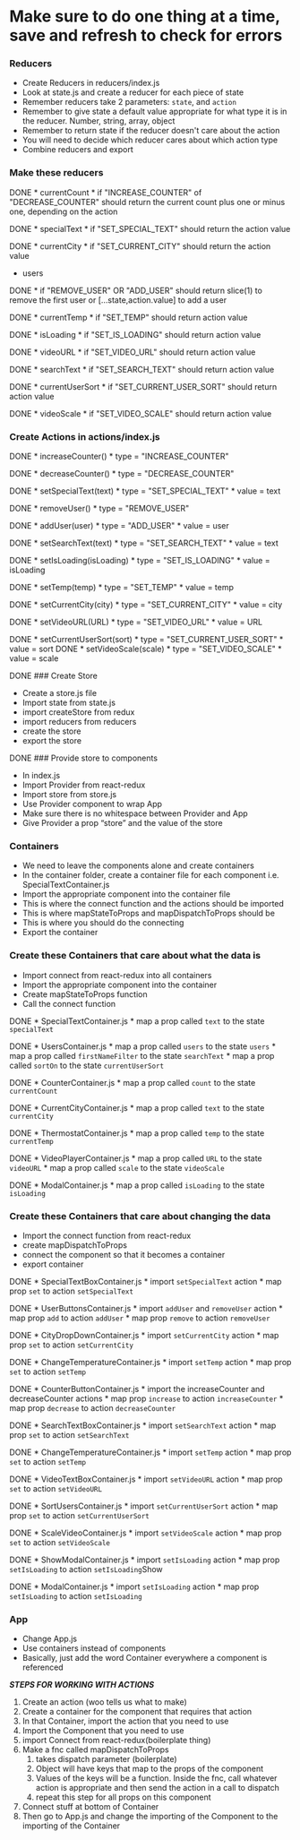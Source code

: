# Make sure to do one thing at a time, save and refresh to check for errors

###  Reducers
  * Create Reducers in reducers/index.js
  * Look at state.js and create a reducer for each piece of state
  * Remember reducers take 2 parameters: `state`, and `action`
  * Remember to give state a default value appropriate for what type it is in the reducer. Number, string, array, object
  * Remember to return state if the reducer doesn't care about the action
  * You will need to decide which reducer cares about which action type
  * Combine reducers and export

### Make these reducers
 DONE  * currentCount
    * if "INCREASE_COUNTER" of "DECREASE_COUNTER" should return the current count plus one or minus one, depending on the action

  DONE * specialText
    * if "SET_SPECIAL_TEXT" should return the action value
  
  DONE * currentCity
    * if "SET_CURRENT_CITY" should return the action value
  * users
  
  DONE  * if "REMOVE_USER" OR "ADD_USER" should return slice(1) to remove the first user or [...state,action.value] to add a user
  
  DONE * currentTemp
    * if "SET_TEMP" should return action value
 
 DONE  * isLoading
    * if "SET_IS_LOADING" should return action value  
 
 DONE * videoURL
    * if "SET_VIDEO_URL" should return action value
 
DONE  * searchText
    * if "SET_SEARCH_TEXT" should return action value

DONE  * currentUserSort
    * if "SET_CURRENT_USER_SORT" should return action value

 DONE * videoScale
    * if "SET_VIDEO_SCALE" should return action value

### Create Actions in actions/index.js
 DONE * increaseCounter()
    * type = "INCREASE_COUNTER"

 DONE * decreaseCounter()
    * type = "DECREASE_COUNTER"
    
 DONE * setSpecialText(text)
    * type = "SET_SPECIAL_TEXT"
    * value = text

 DONE * removeUser()
    * type = "REMOVE_USER"

 DONE * addUser(user)
    * type = "ADD_USER"
    * value = user

 DONE  * setSearchText(text)
    * type = "SET_SEARCH_TEXT"
    * value = text

 DONE  * setIsLoading(isLoading)
    * type = "SET_IS_LOADING"
    * value = isLoading

 DONE  * setTemp(temp)
    * type = "SET_TEMP"
    * value = temp

 DONE  * setCurrentCity(city)
    * type = "SET_CURRENT_CITY"
    * value = city

DONE  * setVideoURL(URL)
    * type = "SET_VIDEO_URL"
    * value = URL

DONE  * setCurrentUserSort(sort)
    * type = "SET_CURRENT_USER_SORT"
    * value = sort
DONE   * setVideoScale(scale)
    * type = "SET_VIDEO_SCALE"
    * value = scale

DONE ### Create Store
  * Create a store.js file
  * Import state from state.js
  * import createStore from redux
  * import reducers from reducers
  * create the store
  * export the store

DONE ### Provide store to components
  * In index.js
  * Import Provider from react-redux
  * Import store from store.js
  * Use Provider component to wrap App
  * Make sure there is no whitespace between Provider and App
  * Give Provider a prop “store” and the value of the store


### Containers
  * We need to leave the components alone and create containers
  * In the container folder, create a container file for each component i.e. SpecialTextContainer.js
  * Import the appropriate component into the container file
  * This is where the connect function and the actions should be imported
  * This is where mapStateToProps and mapDispatchToProps should be
  * This is where you should do the connecting
  * Export the container



### Create these Containers that care about what the data is
  * Import connect from react-redux into all containers
  * Import the appropriate component into the container
  * Create mapStateToProps function 
  * Call the connect function

  DONE * SpecialTextContainer.js
    * map a prop called `text` to the state `specialText`

  DONE * UsersContainer.js
    * map a prop called `users` to the state `users`
    * map a prop called `firstNameFilter` to the state `searchText`
    * map a prop called `sortOn` to the state `currentUserSort`

  DONE * CounterContainer.js
    * map a prop called `count` to the state `currentCount`

  DONE * CurrentCityContainer.js
    * map a prop called `text` to the state `currentCity`

  DONE * ThermostatContainer.js
    * map a prop called `temp` to the state `currentTemp`

  DONE * VideoPlayerContainer.js
    * map a prop called `URL` to the state `videoURL`
    * map a prop called `scale` to the state `videoScale`

  DONE * ModalContainer.js
    * map a prop called `isLoading` to the state `isLoading`

### Create these Containers that care about changing the data
  * Import the connect function from react-redux
  * create mapDispatchToProps
  * connect the component so that it becomes a container
  * export container

DONE * SpecialTextBoxContainer.js
    * import `setSpecialText` action
    * map prop `set` to action `setSpecialText`

DONE  * UserButtonsContainer.js
    * import `addUser` and `removeUser` action
    * map prop `add` to action `addUser`
    * map prop `remove` to action `removeUser`

DONE  * CityDropDownContainer.js
    * import `setCurrentCity` action
    * map prop `set` to action `setCurrentCity`

DONE  * ChangeTemperatureContainer.js
    * import `setTemp` action
    * map prop `set` to action `setTemp`

DONE  * CounterButtonContainer.js
    * import the increaseCounter and decreaseCounter actions
    * map prop `increase` to action `increaseCounter`
    * map prop `decrease` to action `decreaseCounter`

DONE  * SearchTextBoxContainer.js
    * import `setSearchText` action
    * map prop `set` to action `setSearchText`

DONE  * ChangeTemperatureContainer.js
    * import `setTemp` action
    * map prop `set` to action `setTemp`

DONE  * VideoTextBoxContainer.js
    * import `setVideoURL` action
    * map prop `set` to action `setVideoURL`
    
DONE  * SortUsersContainer.js
    * import `setCurrentUserSort` action
    * map prop `set` to action `setCurrentUserSort`

DONE * ScaleVideoContainer.js
    * import `setVideoScale` action
    * map prop `set` to action `setVideoScale`

DONE  * ShowModalContainer.js
    * import `setIsLoading` action
    * map prop `setIsLoading` to action `setIsLoading`Show

DONE  * ModalContainer.js
    * import `setIsLoading` action
    * map prop `setIsLoading` to action `setIsLoading`

### App
  * Change App.js
  * Use containers instead of components
  * Basically, just add the word Container everywhere a component is referenced


 ***STEPS FOR WORKING WITH ACTIONS***
1. Create an action (woo tells us what to make)
2. Create a container for the component that requires that action
3. In that Container, import the action that you need to use
4. Import the Component that you need to use
5. import Connect from react-redux(boilerplate thing)
6. Make a fnc called mapDispatchToProps
    1. takes dispatch parameter (boilerplate)
    2. Object will have keys that map to the props of the component
    3. Values of the keys will be a function. Inside the fnc, call whatever action is appropriate and then send the action in a call to dispatch
    4. repeat this step for all props on this component
7. Connect stuff at bottom of Container 
8. Then go to App.js and change the importing of the Component to the importing of the Container

